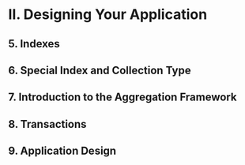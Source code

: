 # Ⅱ. Designing Your Application

## 5. Indexes

## 6. Special Index and Collection Type

## 7. Introduction to the Aggregation Framework

## 8. Transactions

## 9. Application Design
